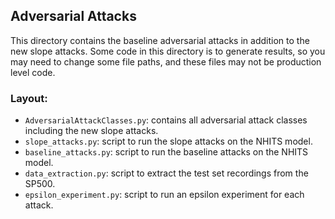## Adversarial Attacks

This directory contains the baseline adversarial attacks in addition to the new slope attacks. Some code in this directory
is to generate results, so you may need to change some file paths, and these files may not be production level code.

### Layout:
- `AdversarialAttackClasses.py`: contains all adversarial attack classes including the new slope attacks.
- `slope_attacks.py`: script to run the slope attacks on the NHITS model.
- `baseline_attacks.py`: script to run the baseline attacks on the NHITS model.
- `data_extraction.py`: script to extract the test set recordings from the SP500.
- `epsilon_experiment.py`: script to run an epsilon experiment for each attack.
